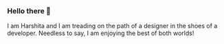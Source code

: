 ### Hello there 👋

I am Harshita and I am treading on the path of a designer in the shoes of a developer. Needless to say, I am enjoying the best of both worlds! 

<!--
**harshitajain165/harshitajain165** is a ✨ _special_ ✨ repository because its `README.md` (this file) appears on your GitHub profile.

Here are some ideas to get you started:

- 🔭 I’m currently working on ...
- 🌱 I’m currently learning ...
- 👯 I’m looking to collaborate on ...
- 🤔 I’m looking for help with ...
- 💬 Ask me about ...
- 📫 How to reach me: ...
- 😄 Pronouns: ...
- ⚡ Fun fact: ...
-->
